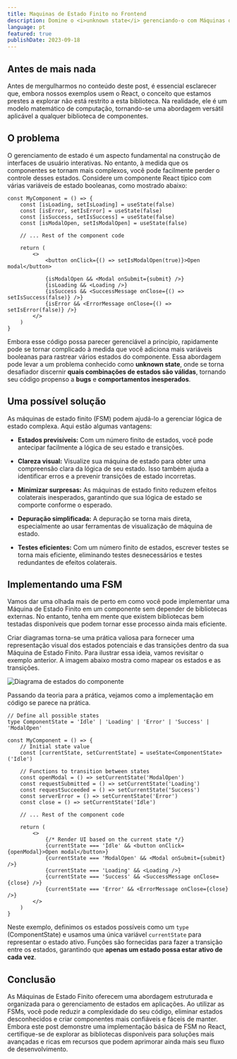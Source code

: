 ```yaml
---
title: Maquinas de Estado Finito no Frontend
description: Domine o <i>unknown state</i> gerenciando-o com Máquinas de Estado Finito.
language: pt
featured: true
publishDate: 2023-09-18
---
```


## Antes de mais nada

Antes de mergulharmos no conteúdo deste post, é essencial esclarecer que, embora nossos exemplos usem o React, o conceito que estamos prestes a explorar não está restrito a esta biblioteca. Na realidade, ele é um modelo matemático de computação, tornando-se uma abordagem versátil aplicável a qualquer biblioteca de componentes.

## O problema

O gerenciamento de estado é um aspecto fundamental na construção de interfaces de usuário interativas. No entanto, à medida que os componentes se tornam mais complexos, você pode facilmente perder o controle desses estados. Considere um componente React típico com várias variáveis de estado booleanas, como mostrado abaixo:

```tsx
const MyComponent = () => {
	const [isLoading, setIsLoading] = useState(false)
	const [isError, setIsError] = useState(false)
	const [isSuccess, setIsSuccess] = useState(false)
	const [isModalOpen, setIsModalOpen] = useState(false)

	// ... Rest of the component code

	return (
		<>
			<button onClick={() => setIsModalOpen(true)}>Open modal</button>

			{isModalOpen && <Modal onSubmit={submit} />}
			{isLoading && <Loading />}
			{isSuccess && <SuccessMessage onClose={() => setIsSuccess(false)} />}
			{isError && <ErrorMessage onClose={() => setIsError(false)} />}
		</>
	)
}
```

Embora esse código possa parecer gerenciável a princípio, rapidamente pode se tornar complicado à medida que você adiciona mais variáveis booleanas para rastrear vários estados do componente. Essa abordagem pode levar a um problema conhecido como **unknown state**, onde se torna desafiador discernir **quais combinações de estados são válidas**, tornando seu código propenso a **bugs** e **comportamentos inesperados**.

## Uma possível solução

As máquinas de estado finito (FSM) podem ajudá-lo a gerenciar lógica de estado complexa. Aqui estão algumas vantagens:

- **Estados previsíveis:** Com um número finito de estados, você pode antecipar facilmente a lógica de seu estado e transições.

- **Clareza visual:** Visualize sua máquina de estado para obter uma compreensão clara da lógica de seu estado. Isso também ajuda a identificar erros e a prevenir transições de estado incorretas.

- **Minimizar surpresas:** As máquinas de estado finito reduzem efeitos colaterais inesperados, garantindo que sua lógica de estado se comporte conforme o esperado.

- **Depuração simplificada:** A depuração se torna mais direta, especialmente ao usar ferramentas de visualização de máquina de estado.

- **Testes eficientes:** Com um número finito de estados, escrever testes se torna mais eficiente, eliminando testes desnecessários e testes redundantes de efeitos colaterais.

## Implementando uma FSM

Vamos dar uma olhada mais de perto em como você pode implementar uma Máquina de Estado Finito em um componente sem depender de bibliotecas externas. No entanto, tenha em mente que existem bibliotecas bem testadas disponíveis que podem tornar esse processo ainda mais eficiente.

Criar diagramas torna-se uma prática valiosa para fornecer uma representação visual dos estados potenciais e das transições dentro da sua Máquina de Estado Finito. Para ilustrar essa ideia, vamos revisitar o exemplo anterior. A imagem abaixo mostra como mapear os estados e as transições.

![Diagrama de estados do componente](@assets/blog/fsm-diagram.png)

Passando da teoria para a prática, vejamos como a implementação em código se parece na prática.

```tsx
// Define all possible states
type ComponentState = 'Idle' | 'Loading' | 'Error' | 'Success' | 'ModalOpen'

const MyComponent = () => {
	// Initial state value
	const [currentState, setCurrentState] = useState<ComponentState>('Idle')

	// Functions to transition between states
	const openModal = () => setCurrentState('ModalOpen')
	const requestSubmitted = () => setCurrentState('Loading')
	const requestSucceeded = () => setCurrentState('Success')
	const serverError = () => setCurrentState('Error')
	const close = () => setCurrentState('Idle')

	// ... Rest of the component code

	return (
		<>
			{/* Render UI based on the current state */}
			{currentState === 'Idle' && <button onClick={openModal}>Open modal</button>}
			{currentState === 'ModalOpen' && <Modal onSubmit={submit} />}
			{currentState === 'Loading' && <Loading />}
			{currentState === 'Success' && <SuccessMessage onClose={close} />}
			{currentState === 'Error' && <ErrorMessage onClose={close} />}
		</>
	)
}
```

Neste exemplo, definimos os estados possíveis como um `type` (ComponentState) e usamos uma única variável `currentState` para representar o estado ativo. Funções são fornecidas para fazer a transição entre os estados, garantindo que **apenas um estado possa estar ativo de cada vez**.

## Conclusão

As Máquinas de Estado Finito oferecem uma abordagem estruturada e organizada para o gerenciamento de estados em aplicações. Ao utilizar as FSMs, você pode reduzir a complexidade do seu código, eliminar estados desconhecidos e criar componentes mais confiáveis e fáceis de manter. Embora este post demonstre uma implementação básica de FSM no React, certifique-se de explorar as bibliotecas disponíveis para soluções mais avançadas e ricas em recursos que podem aprimorar ainda mais seu fluxo de desenvolvimento.
